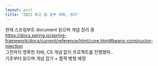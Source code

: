 ```yaml
---
layout: post
title: "2021 회고 겸 공부 계획, 정리"
---
```


현재 스프링부트 document 읽으며 개념 정리 중  
https://docs.spring.io/spring-framework/docs/current/reference/html/core.html#beans-constructor-injection  
그전까지 명확한 자바, CS 개념 없이 프로젝트를 진행했따..  
기초부터 읽으며 개념 잡기 + 플젝 병행 예정
